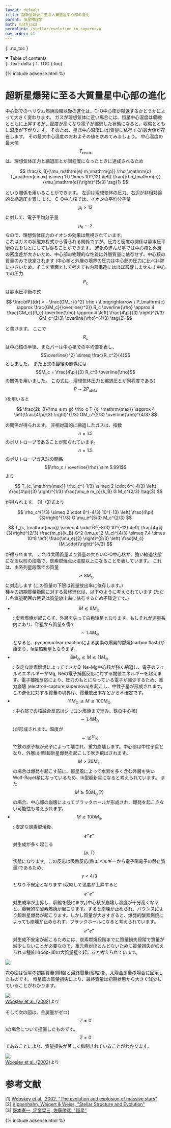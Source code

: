 ```yaml
---
layout: default
title: 超新星爆発に至る大質量星中心部の進化
parent: 恒星物理学
math: mathjax3
permalink: /stellar/evolution_to_supernova
nav_order: 41
---
```


{: .no_toc }

<details open markdown="block">
  <summary>
    Table of contents
  </summary>
  {: .text-delta }
1. TOC
{:toc}
</details>

{% include adsense.html %} 

# 超新星爆発に至る大質量星中心部の進化

中心部でのヘリウム燃焼段階以後の進化は、C-O中心核が縮退するかどうかによって大きく変わります。
ガスが理想気体に近い場合には、恒星中心温度は収縮とともに上昇するが、密度が高くなり電子が縮退した状態になると、収縮とともに温度が下がります。
そのため、星ほ中心温度には(質量に依存する)最大値が存在します。
その最大中心温度のおおよその値を求めてみましょう。
中心温度の最大値$$T_\mathrm{cmax}$$は、理想気体圧力と縮退圧とが同程度になったときに達成されるため

$$
\frac{k_B}{\mu_mathrm{e} m_\mathrm{p}} \rho_\mathrm{c} T_\mathrm{cmax}
\simeq 1.0 \times 10^{13} \left( \frac{\rho_\mathrm{c}}{\mu_\mathrm{c}}\right)^{5/3} \tag{1}
$$

という関係を用いることができます。
左辺は理想気体の圧力、右辺が非相対論的な縮退圧を表します。
C-O中心核では、イオンの平均分子量$$\mu_\mathrm{I}>12$$に対して、電子平均分子量$$\mu_\mathrm{e} \sim 2$$なので、理想気体圧力のイオンの効果は無視されています。  
これはガスの状態方程式から得られる関係ですが、圧力と密度の関係は静水圧平衡の式をもとにしても得ることができます。
進化の進んだ星では中心核と外層の密度差が大きいため、中心部の物理的な性質は外層質量に依存せず、中心核の質量のみで決定されます (中心核と外層の境界の圧力は中心部の圧力に比べ非常に小さいため、そこを表面として考えても内部構造にはほぼ影響しません。)
中心での圧力$$P_\mathrm{c}$$は静水圧平衡の式

$$
\frac{dP}{dr} 
= - \frac{GM_r}{r^2} \rho \ \Longrightarrow \ 
P_\mathrm{c} 
\approx \frac{GM_c}{\overline{r^2}} R_c \overline{\rho} 
\approx 4 \frac{GM_c}{R_c} \overline{\rho} 
\approx 4 \left( \frac{4\pi}{3} \right)^{1/3} GM_c^{2/3} \overline{\rho}^{4/3} \tag{2}
$$

と書けます。
ここで$$R_c$$は中心核の半径、またバーは中心核での平均値を表し、$$\overline{r^2} \simeq \frac{R_c^2}{4}$$としました。
また上式の最後の関係には$$M_c = \frac{4\pi}{3} R_c^3 \overline{\rho}$$の関係を用いました。
この式に、理想気体圧力と縮退圧とが同程度である($$P \sim 2 P_\mathrm{idela}$$)を用いると

$$
\frac{2k_B}{\mu_e m_p} \rho_c T_{c, \mathrm{max}} 
\approx 4 \left(\frac{4\pi}{3} \right)^{1/3} GM_c^{2/3} \overline{\rho}^{4/3}
$$

の関係が得られます。
非相対論的に縮退したガスは、指数$$n = 1.5$$のポリトロープであることが知られています。
$$n=1.5$$のポリトロープガス球の関係$$\rho_c / \overline{\rho} \sim 5.991$$より

$$
T_{c, \mathrm{max}} \rho_c^{-1/3} 
\simeq 2 \cdot 6^{-4/3} \left( \frac{4\pi}{3} \right)^{1/3} \frac{\mu_e m_p}{k_B} G M_c^{2/3} \tag{3}
$$

が得られます。
(1), (3)式より

$$
\rho_c^{1/3} 
\simeq 2 \cdot 6^{-4/3} 10^{-13} \left( \frac{4\pi}{3}\right)^{1/3} G \mu_e^{5/3} M_c^{2/3}
$$

$$
T_{c, \mathrm{max}} 
\simeq 4 \cdot 6^{-8/3} 10^{-13} \left( \frac{4\pi}{3}\right)^{2/3} \frac{m_p}{k_B} G^2 (\mu_e^2 M_c)^{4/3} 
\simeq 7.4 \times 10^8 \left( \frac{\mu_e}{2} \right)^{8/3} \left( \frac{M_c}{M_\odot}\right)^{4/3} 
$$

が得られます。
これは太陽質量より質量の大きいC-O中心核が、強い縮退状態になる以前の段階で、炭素燃焼点火温度以上になることを表しています。
これは、主系列星段階での質量$$\gtrsim 8 M_\odot$$に対応します (この質量の下限は質量放出率に依存します。)  
種々の初期質量範囲に対する最終進化は、以下のように考えられています (ただし各質量範囲の境界は質量放出率に依存するため不確定です。)

* $$M \lesssim 8 M_\odot$$: 炭素燃焼が起こらず、外層を失って白色矮星となります。もしそれが連星系内にあり、伴星から質量を得て$$\sim 1.4 M_\odot$$となると、pycnonuclear reactionによる炭素の爆発的燃焼(carbon flash)が始まり、Ia型超新星となります。
* $$8 M_\odot \lesssim M \lesssim 11M_\odot$$: 安定な炭素燃焼によってできたO-Ne-Mg中心核が強く縮退し、電子のフェルミエネルギーがMg, Neの電子捕獲反応に対する閾値エネルギーを超えます。電子捕獲反応により、圧力のもとになっている電子が減少するため、重力崩壊 (electron-capture supernova)を起こし、中性子星が形成されます。この進化に対する質量の境界は、質量放出率などから不確定です。
* $$11 M_\odot \lesssim M \lesssim 100 M_\odot$$: 中心部での核融合反応はシリコン燃焼まで進み、鉄の中心核($$\sim 1.4 M_\odot$$)が形成されます。温度が$$\sim 10^{10} \mathrm{K}$$で鉄の原子核が光子によって壊され、重力崩壊します。中心部は中性子星となり、外層はII型超新星爆発を起こして吹き飛ばされます。$$M>30M_\odot$$の場合は爆発を起こす前に、恒星風によって水素を多く含む外層を失いWolf-Rayet星になっているため、Ib型超新星になると考えられています。
また$$M \gtrsim 50 M_\odot (?)$$の場合、中心部の崩壊によってブラックホールが形成され、爆発を起こさない可能性も考えられます。
* $$M \gtrsim 100 M_\odot$$: 安定な炭素燃焼後、$$e^- e^+$$対生成が多く起こる$$(\rho, T)$$状態になります。この反応は吸熱反応(熱エネルギーから電子陽電子の静止質量)であるため、$$\gamma < 4/3$$となり不安定となります (収縮して温度が上昇すると$$e^- e^+$$対生成率が上昇し、収縮を続けます。)中心核が崩壊し温度が十分高くなると、爆発的な酸素燃焼が起こります。すると崩壊が止められ、バウンスにより超新星爆発が起こります。しかし質量が大きすぎると、爆発的酸素燃焼によっても崩壊が止められず、ブラックホールになると考えられています。$$e^- e^+$$対生成不安定が起こるためには、炭素燃焼段階までに質量損失段階で質量が減少しないことが必要なので、重元素がほとんどないために質量損失が抑えられる種族III(pop-III)の大質量星で起こると考えられています。

![](/assets/images/stellar/evolution_to_supernova_01.png)

次の図は恒星の初期質量(横軸)と最終質量(縦軸)を、太陽金属量の場合に図示したものです。
恒星風の質量損失により、最終質量は初期状態から大きく減少していることがわかります。

![](/assets/images/stellar/evolution_to_supernova_02.png)  
[Woosley et al. (2002)](https://journals.aps.org/rmp/abstract/10.1103/RevModPhys.74.1015)より

そして次の図は、金属量がゼロ($$Z = 0$$)の場合について描画したものです。
$$Z=0$$であることにより、質量損失が著しく抑制されていることがわかります。

![](/assets/images/stellar/evolution_to_supernova_03.png)  
[Woosley et al. (2002)](https://journals.aps.org/rmp/abstract/10.1103/RevModPhys.74.1015)より

# 参考文献

[1] [Wooskey et al., 2002, "The evolution and explosion of massive stars"](https://journals.aps.org/rmp/abstract/10.1103/RevModPhys.74.1015)  
[2] [Kippenhahn, Weigert & Weiss, "Stellar Structure and Evolution"](https://amzn.to/43pXiva)  
[3] [野本憲一, 定金晃三, 佐藤勝彦, "恒星"](https://amzn.to/4kHBvFv)  

{% include adsense.html %}